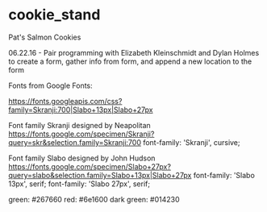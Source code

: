 # cookie_stand
Pat's Salmon Cookies

06.22.16 - Pair programming with Elizabeth Kleinschmidt and Dylan Holmes to create a form, gather info from form, and append a new location to the form

Fonts from Google Fonts:

https://fonts.googleapis.com/css?family=Skranji:700|Slabo+13px|Slabo+27px

Font family Skranji designed by Neapolitan https://fonts.google.com/specimen/Skranji?query=skr&selection.family=Skranji:700
font-family: 'Skranji', cursive;

Font family Slabo designed by John Hudson https://fonts.google.com/specimen/Slabo+27px?query=slabo&selection.family=Slabo+13px|Slabo+27px
font-family: 'Slabo 13px', serif;
font-family: 'Slabo 27px', serif;

green:  #267660
red:    #6e1600
dark green: #014230
